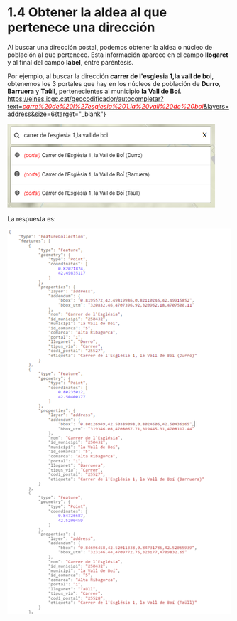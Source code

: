 # 1.4 Obtener la aldea al que pertenece una dirección
Al buscar una dirección postal, podemos obtener la aldea o núcleo de población al que pertenece. Esta información aparece en el campo **llogaret** y al final del campo **label**, entre paréntesis.

Por ejemplo, al buscar la dirección **carrer de l'esglesia 1,la vall de boi**, obtenemos los 3 portales que hay en los núcleos de población de **Durro**, **Barruera** y **Taüll**, pertenecientes al municipio **la Vall de Boí**.
[https://eines.icgc.cat/geocodificador/autocompletar?text=<span style="color:red">*carre%20de%20l%27esglesia%201,la%20vall%20de%20boi*</span>&layers=address&size=6](https://eines.icgc.cat/geocodificador/autocompletar?text=carrer%20de%20l%27esglesia%201,la%20vall%20de%20boi&layers=address&size=6){target="_blank"}

![](../img/llogaret1.png)

La respuesta es:

 ![](../img/llogaret.png)